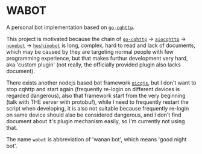 # WABOT

A personal bot implementation based on [`go-cqhttp`].

This project is motivated because the chain of [`go-cqhttp`] -> [`aiocqhttp`] -> [`nonebot`] -> [`hoshinobot`] is long,
complex, hard to read and lack of documents, which may be caused by they are targeting normal
people with few programming experience, but that makes furthur development very hard, aka 'custom plugin' (not
really, the officially provided plugin also lacks document).

There exists another nodejs based bot framework [`oicqjs`], but I don't want to stop cqhttp and start again
(frequently re-login on different devices is regarded dangerous), also that framework start from the very beginning
(talk with THE server with protobuf), while I need to frequently restart the script when developing,
it is also not suitable because frequently re-login on same device should also be considered dangerous,
and I don't find document about it's plugin mechanism easily, so I'm currently not using that.

The name `wabot` is abbreviation of 'wanan bot', which means 'good night bot'.

[`go-cqhttp`]: https://github.com/Mrs4s/go-cqhttp
[`aiocqhttp`]: https://github.com/nonebot/aiocqhttp
[`nonebot`]: https://github.com/nonebot/nonebot
[`hoshinobot`]: https://github.com/Ice-Cirno/HoshinoBot
[`oicqjs`]: https://github.com/takayama-lily/oicq
